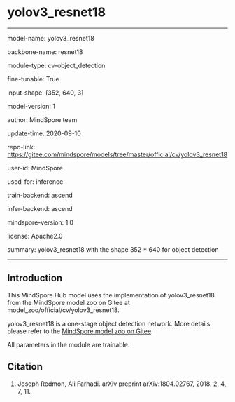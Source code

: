 # yolov3_resnet18

---

model-name: yolov3_resnet18

backbone-name: resnet18

module-type: cv-object_detection

fine-tunable: True

input-shape: [352, 640, 3]

model-version: 1

author: MindSpore team

update-time: 2020-09-10

repo-link: <https://gitee.com/mindspore/models/tree/master/official/cv/yolov3_resnet18>

user-id: MindSpore

used-for: inference

train-backend: ascend

infer-backend: ascend

mindspore-version: 1.0

license: Apache2.0

summary: yolov3_resnet18 with the shape 352 * 640 for object detection

---

## Introduction

This MindSpore Hub model uses the implementation of yolov3_resnet18 from the MindSpore model zoo on Gitee at model_zoo/official/cv/yolov3_resnet18.

yolov3_resnet18 is a one-stage object detection network. More details please refer to the [MindSpore model zoo on Gitee](https://gitee.com/mindspore/models/blob/master/official/cv/yolov3_resnet18/README.md).

All parameters in the module are trainable.

## Citation

1. Joseph Redmon, Ali Farhadi. arXiv preprint arXiv:1804.02767, 2018. 2, 4, 7, 11.
